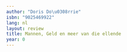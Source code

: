 ```yaml
---
author: "Doris Do\u0308rrie"
isbn: "9025469922"
lang: nl
layout: review
title: Mannen, Geld en meer van die ellende
year: 0
---
```

